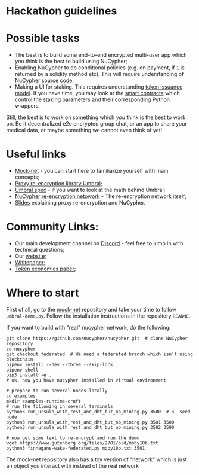 # Hackathon guidelines

# Possible tasks
* The best is to build some end-to-end encrypted multi-user app which _you_ think is the best to build using NuCypher;
* Enabling NuCypher to do conditional policies (e.g. on payment, if `1` is returned by a solidity method etc). This will require understanding of [NuCypher source code](https://github.com/nucypher/nucypher);
* Making a UI for staking. This requires understanding [token issuance model](https://blog.nucypher.com/nucypher-staking-economics-a7bb56b20716). If you have time, you may look at the [smart contracts](https://github.com/nucypher/nucypher/blob/master/nucypher/blockchain/eth/sol/source/contracts/MinersEscrow.sol) which control the staking parameters and their corresponding Python wrappers.

Still, the best is to work on something which _you_ think is the best to work on. Be it decentralized e2e encrypted group chat, or an app to share your medical data, or maybe something we cannot even think of yet!

# Useful links
* [Mock-net](https://github.com/nucypher/mock-net/) - you can start here to familiarize yourself with main concepts;
* [Proxy re-encryption library Umbral](https://github.com/nucypher/pyUmbral/);
* [Umbral spec](https://github.com/nucypher/umbral-doc/) - if you want to look at the math behind Umbral;
* [NuCypher re-encryption netowork](https://github.com/nucypher/nucypher/) - The re-encryption network itself;
* [Slides](https://github.com/nucypher/slides/blob/master/slides.pdf) explaining proxy re-encryption and NuCypher.

# Community Links:
* Our main development channel on [Discord](https://discord.gg/7rmXa3S) - feel free to jump in with technical questions;
* Our [website](https://nucypher.com/);
* [Whitepaper](https://www.nucypher.com/whitepapers/english.pdf);
* [Token economics paper](https://github.com/nucypher/mining-paper/blob/master/mining-paper.pdf);


# Where to start
First of all, go to the [mock-net](https://github.com/nucypher/mock-net/) repository and take your time to follow `umbral-demo.py`.
Follow the installation instructions in the repository `README`.

If you want to build with "real" nucypher network, do the following:
```
git clone https://github.com/nucypher/nucypher.git  # clone NuCypher repository
cd nucypher
git checkout federated  # We need a federated branch which isn't using blockchain
pipenv install --dev --three --skip-lock
pipenv shell
pip3 install -e .
# ok, now you have nucypher installed in virtual environment

# prepare to run several nodes locally
cd examples
mkdir examples-runtime-cruft
# run the following in several terminals
python3 run_ursula_with_rest_and_dht_but_no_mining.py 3500  # <- seed node
python3 run_ursula_with_rest_and_dht_but_no_mining.py 3501 3500
python3 run_ursula_with_rest_and_dht_but_no_mining.py 3502 3500

# now get some text to re-encrypt and run the demo
wget https://www.gutenberg.org/files/2701/old/moby10b.txt
python3 finnegans-wake-federated.py moby10b.txt 3501
```

The mock-net repository also has a toy version of "network" which is just an object you interact with instead of the real network
